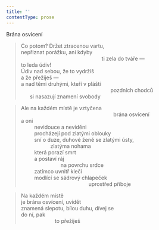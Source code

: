 ```yaml
---
title: ''
contentType: prose
---
```


Brána osvícení

> Co potom? Držet ztracenou vartu,  
> nepřiznat porážku, ani kdyby  
>                                                        ti zela do tváře —  
> to leda údiv!  
> Údiv nad sebou, že to vydržíš  
> a že přežiješ —  
> a nad těmi druhými, kteří v plášti  
>                                                              pozdních chodců  
>       si nasazují znamení svobody

> Ale na každém místě je vztyčena  
>                                                                brána osvícení  
> a oni  
>          nevidouce a neviděni  
>          procházejí pod zlatými oblouky  
>          sní o duze, duhové ženě se zlatými ústy,  
>                     zlatýma nohama  
>          která porazí smrt  
>          a postaví ráj  
>                            na povrchu srdce  
>          zatímco uvnitř klečí  
>          modlící se sádrový chlapeček  
>                                               uprostřed příboje

> Na každém místě  
> je brána osvícení, uvidět  
> znamená slepotu, bílou duhu, dívej se  
> do ní, pak  
>                        to přežiješ
